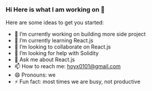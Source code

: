 ### Hi Here is what I am working on 👋


Here are some ideas to get you started:

- 🔭 I’m currently working on building more side project
- 🌱 I’m currently learning React.js
- 👯 I’m looking to collaborate on React.js
- 🤔 I’m looking for help with Solidity
- 💬 Ask me about React.js
- 📫 How to reach me: hoyx0101@gmail.com
- 😄 Pronouns: we
- ⚡ Fun fact: most times we are busy, not productive
